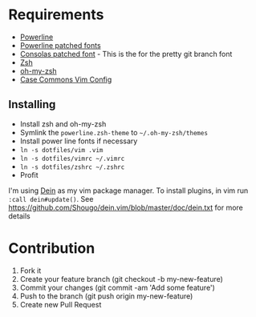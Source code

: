# Requirements

* [Powerline][5]
* [Powerline patched fonts][1]
* [Consolas patched font][2] - This is the for the pretty git branch font
* [Zsh][3]
* [oh-my-zsh][4]
* [Case Commons Vim Config](https://github.com/Casecommons/vim-config)

## Installing

* Install zsh and oh-my-zsh
* Symlink the `powerline.zsh-theme` to `~/.oh-my-zsh/themes`
* Install power line fonts if necessary
* `ln -s dotfiles/vim .vim`
* `ln -s dotfiles/vimrc ~/.vimrc`
* `ln -s dotfiles/zshrc ~/.zshrc`
* Profit

I'm using [Dein](https://github.com/Shougo/dein.vim) as my vim package manager.
To install plugins, in vim run `:call dein#update()`. See https://github.com/Shougo/dein.vim/blob/master/doc/dein.txt
for more details

# Contribution

1. Fork it
2. Create your feature branch (git checkout -b my-new-feature)
3. Commit your changes (git commit -am 'Add some feature')
4. Push to the branch (git push origin my-new-feature)
5. Create new Pull Request

[1]: https://github.com/Lokaltog/powerline-fonts
[2]: https://github.com/eugeneching/consolas-powerline-vim/blob/master/CONSOLA-Powerline.ttf
[3]: http://www.zsh.org/
[4]: https://github.com/robbyrussell/oh-my-zsh
[5]: https://powerline.readthedocs.org/en/latest/installation/osx.html#installation-osx
